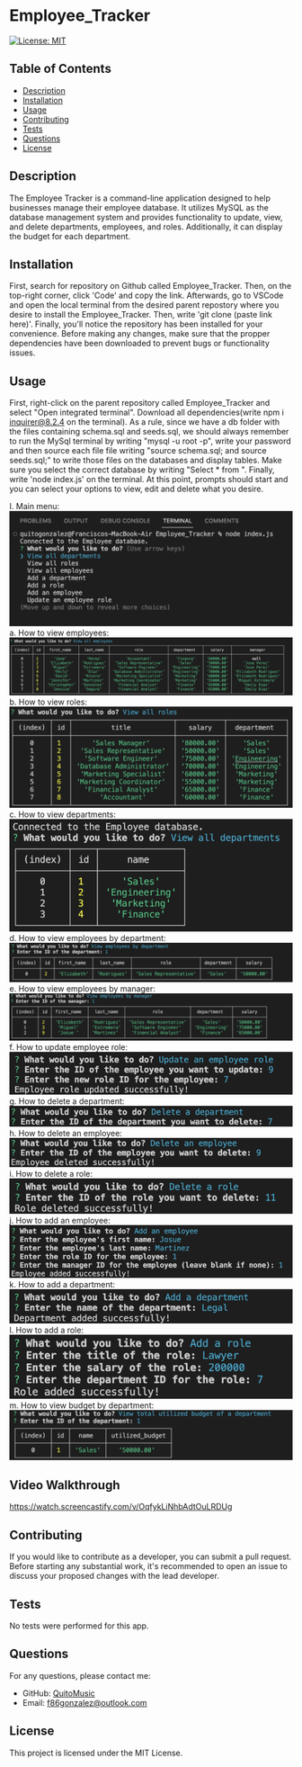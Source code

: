# Employee_Tracker

[![License: MIT](https://img.shields.io/badge/License-MIT-brightgreen.svg)](https://opensource.org/licenses/MIT)

## Table of Contents
- [Description](#description)
- [Installation](#installation)
- [Usage](#usage)
- [Contributing](#contributing)
- [Tests](#tests)
- [Questions](#questions)
- [License](#license)

## Description

The Employee Tracker is a command-line application designed to help businesses manage their employee database. It utilizes MySQL as the database management system and provides functionality to update, view, and delete departments, employees, and roles. Additionally, it can display the budget for each department.

## Installation

First, search for repository on Github called Employee_Tracker. Then, on the top-right corner, click 'Code' and copy the link. Afterwards, go to VSCode and open the local terminal from the desired parent repostory where you desire to install the Employee_Tracker. Then, write 'git clone (paste link here)'. Finally, you'll notice the repository has been installed for your convenience. Before making any changes, make sure that the propper dependencies have been downloaded to prevent bugs or functionality issues.

## Usage

First, right-click on the parent repository called Employee_Tracker  and select "Open integrated terminal". Download all dependencies(write npm i inquirer@8.2.4 on the terminal). As a rule, since we have a db folder with the files containing schema.sql and seeds.sql, we should always remember to run the MySql terminal by writing  "mysql -u root -p", write your password and then source each file file writing "source schema.sql; and source seeds.sql;" to write those files on the databases and display tables. Make sure you select the correct database by writing "Select * from <Database name>". Finally, write 'node index.js' on the terminal. At this point, prompts should start and you can select your options to view, edit and delete what you desire.

I. Main menu:
<br>![](./assets/images/Node%20index.png)<br>
a. How to view employees:
<br>![](./assets/images/View%20all%20Employees.png)<br>
b. How to view roles:
<br>![](./assets/images/View%20all%20roles.png)<br>
c. How to view departments:
<br>![](./assets/images/View%20all%20depts.png)<br>
d. How to view employees by department:
<br>![](./assets/images/View%20employees%20by%20dept.png)<br>
e. How to view employees by manager:
<br>![](./assets/images/View%20employees%20by%20manager.png)<br>
f. How to update employee role:
<br>![](./assets/images/Update%20employee%20role.png)<br>
g. How to delete a department:
<br>![](./assets/images/Delete%20department.png)<br>
h. How to delete an employee:
<br>![](./assets/images/Delete%20employee.png)<br>
i. How to delete a role:
<br>![](./assets/images/Delete%20role.png)<br>
j. How to add an employee:
<br>![](./assets/images/Add%20an%20employee.png)<br>
k. How to add a department:
<br>![](./assets/images/Add%20Department.png)<br>
l. How to add a role:
<br>![](./assets/images/Add%20a%20role.png)<br>
m. How to view budget by department:
<br>![](./assets/images/View%20department's%20budget.png)<br>


## Video Walkthrough 
https://watch.screencastify.com/v/OqfykLiNhbAdtOuLRDUg

## Contributing

If you would like to contribute as a developer, you can submit a pull request. Before starting any substantial work, it's recommended to open an issue to discuss your proposed changes with the lead developer.

## Tests

No tests were performed for this app.

## Questions

For any questions, please contact me:

- GitHub: [QuitoMusic](https://github.com/QuitoMusic)
- Email: f86gonzalez@outlook.com

## License

This project is licensed under the MIT License.
